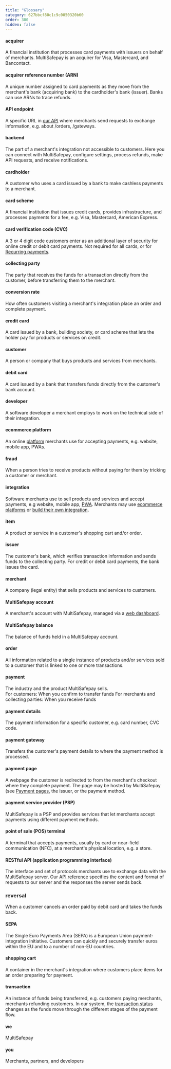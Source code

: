```yaml
---
title: "Glossary"
category: 627bbcf80c1c9c0050320b60
order: 300
hidden: false
---
```

#### acquirer
A financial institution that processes card payments with issuers on behalf of merchants. MultiSafepay is an acquirer for Visa, Mastercard, and Bancontact.

#### acquirer reference number (ARN)
A unique number assigned to card payments as they move from the merchant's bank (acquiring bank) to the cardholder's bank (issuer). Banks can use ARNs to trace refunds.

#### API endpoint
A specific URL in [our API](https://docs-api.multisafepay.com/reference/) where merchants send requests to exchange information, e.g. about /orders, /gateways.

#### backend
The part of a merchant's integration not accessible to customers. Here you can connect with MultiSafepay, configure settings, process refunds, make API requests, and receive notifications.

#### cardholder
A customer who uses a card issued by a bank to make cashless payments to a merchant.

#### card scheme
A financial institution that issues credit cards, provides infrastructure, and processes payments for a fee, e.g. Visa, Mastercard, American Express.

#### card verification code (CVC)
A 3 or 4 digit code customers enter as an additional layer of security for online credit or debit card payments. Not required for all cards, or for [Recurring payments](/recurring-payments/).

#### collecting party
The party that receives the funds for a transaction directly from the customer, before transferring them to the merchant.

#### conversion rate
How often customers visiting a merchant's integration place an order and complete payment.

#### credit card
A card issued by a bank, building society, or card scheme that lets the holder pay for products or services on credit.

#### customer
A person or company that buys products and services from merchants.

#### debit card
A card issued by a bank that transfers funds directly from the customer's bank account.

#### developer
A software developer a merchant employs to work on the technical side of their integration.

#### ecommerce platform
An online [platform](/integrations/ready-made/) merchants use for accepting payments, e.g. website, mobile app, PWAs. 

#### fraud
When a person tries to receive products without paying for them by tricking a customer or merchant.

#### integration
Software merchants use to sell products and services and accept payments, e.g website, mobile app, [PWA](/payments/integrations/pwa/). Merchants may use [ecommerce platforms](/integrations/ready-made/) or [build their own integration](/integrations/self-made/).

#### item
A product or service in a customer's shopping cart and/or order.

#### issuer
The customer's bank, which verifies transaction information and sends funds to the collecting party. For credit or debit card payments, the bank issues the card.

#### merchant
A company (legal entity) that sells products and services to customers.

#### MultiSafepay account
A merchant's account with MultiSafepay, managed via a [web dashboard](https://merchant.multisafepay.com/).

#### MultiSafepay balance
The balance of funds held in a MultiSafepay account.

#### order
All information related to a single instance of products and/or services sold to a customer that is linked to one or more transactions.

#### payment
The industry and the product MultiSafepay sells.  
For customers: When you confirm to transfer funds
For merchants and collecting parties: When you receive funds

#### payment details
The payment information for a specific customer, e.g. card number, CVC code.

#### payment gateway
Transfers the customer's payment details to where the payment method is processed.

#### payment page
A webpage the customer is redirected to from the merchant's checkout where they complete payment. The page may be hosted by MultiSafepay (see [Payment pages](/payment-pages/activation/), the issuer, or the payment method. 

#### payment service provider (PSP)
MultiSafepay is a PSP and provides services that let merchants accept payments using different payment methods. 

#### point of sale (POS) terminal
A terminal that accepts payments, usually by card or near-field communication (NFC), at a merchant's physical location, e.g. a store.

#### RESTful API (application programming interface)
The interface and set of protocols merchants use to exchange data with the MultiSafepay server. Our [API reference](https://docs-api.multisafepay.com/reference/introduction) specifies the content and format of requests to our server and the responses the server sends back.

### reversal
When a customer cancels an order paid by debit card and takes the funds back.

#### SEPA
The Single Euro Payments Area (SEPA) is a European Union payment-integration initiative. Customers can quickly and securely transfer euros within the EU and to a number of non-EU countries.

#### shopping cart
A container in the merchant's integration where customers place items for an order preparing for payment.

#### transaction
An instance of funds being transferred, e.g. customers paying merchants, merchants refunding customers. In our system, the [transaction status](/payments/payment-statuses/) changes as the funds move through the different stages of the payment flow.

#### we
MultiSafepay

#### you
Merchants, partners, and developers
